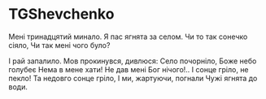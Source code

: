 # TGShevchenko

Мені тринадцятий минало.
Я пас ягнята за селом.
Чи то так сонечко сіяло,
Чи так мені чого було?


І рай запалило.
Мов прокинувся, дивлюся:
Село почорніло,
Боже небо голубеє
Нема в мене хати!
Не дав мені Бог нічого!..
І сонце гріло, не пекло!
Та недовго сонце гріло,
І ми, жартуючи, погнали
Чужі ягнята до води.
